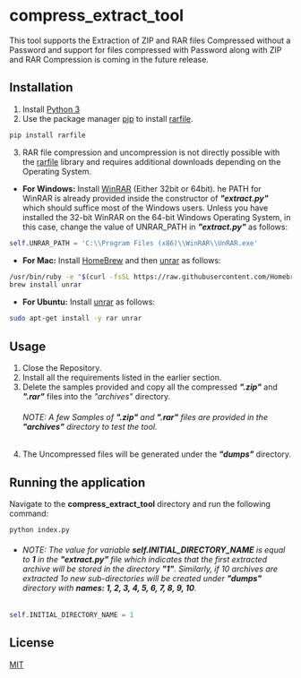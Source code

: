 # compress_extract_tool
This tool supports the Extraction of ZIP and RAR files Compressed without a Password and support for files compressed with Password along with ZIP and RAR Compression is coming in the future release.

## Installation
1. Install [Python 3](https://www.python.org/downloads/)
2. Use the package manager [pip](https://pip.pypa.io/en/stable/) to install [rarfile](https://rarfile.readthedocs.io/en/latest/api.html).

```bash
pip install rarfile
```
3. RAR file compression and uncompression is not directly possible with the [rarfile](https://rarfile.readthedocs.io/en/latest/api.html) library and requires additional downloads depending on the Operating System.

- **For Windows:** Install [WinRAR](https://www.win-rar.com) (Either 32bit or 64bit). he PATH for WinRAR is already provided inside the constructor of ***"extract.py"*** which should suffice most of the Windows users.  Unless you have installed the 32-bit WinRAR on the 64-bit Windows Operating System, in this case, change the value of UNRAR_PATH in ***"extract.py"*** as follows:

```python
self.UNRAR_PATH = 'C:\\Program Files (x86)\\WinRAR\\UnRAR.exe'
``` 
- **For Mac:**  Install [HomeBrew](https://brew.sh/) and then [unrar](https://www.win-rar.com) as follows:
```bash
/usr/bin/ruby -e "$(curl -fsSL https://raw.githubusercontent.com/Homebrew/install/master/install)"
brew install unrar
``` 
- **For Ubuntu:**  Install [unrar](https://www.win-rar.com) as follows:
```bash
sudo apt-get install -y rar unrar
``` 
## Usage
1. Close the Repository.
2. Install all the requirements listed in the earlier section.
3. Delete the samples provided and copy all the compressed ***".zip"*** and ***".rar"*** files into the *"archives"* directory.
    ###### NOTE: A few Samples of ***".zip"*** and ***".rar"*** files are provided in the ***"archives"*** directory to test the tool.
4. The Uncompressed files will be generated under the ***"dumps"*** directory.

## Running the application
Navigate to the **compress_extract_tool** directory and run the following command:
```bash
python index.py
```
- ###### NOTE: The value for variable ***self.INITIAL_DIRECTORY_NAME*** is equal to ***1*** in the ***"extract.py"*** file which indicates that the first extracted archive will be stored in the directory ***"1"***. Similarly, if 10 archives are extracted 1o new sub-directories will be created under ***"dumps"*** directory with ***names: 1, 2, 3, 4, 5, 6, 7, 8, 9, 10***.    
```python 
self.INITIAL_DIRECTORY_NAME = 1
```
## License
[MIT](https://choosealicense.com/licenses/mit/)